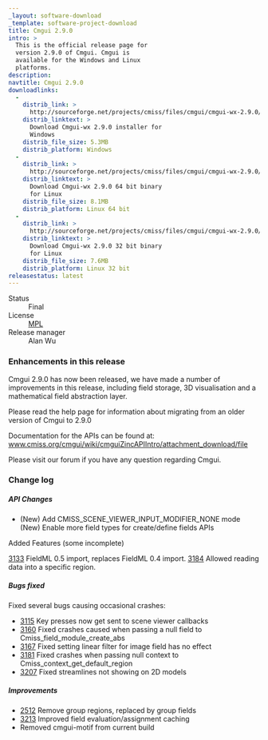 ```yaml
---
_layout: software-download
_template: software-project-download
title: Cmgui 2.9.0
intro: >
  This is the official release page for
  version 2.9.0 of Cmgui. Cmgui is
  available for the Windows and Linux
  platforms.
description:
navtitle: Cmgui 2.9.0
downloadlinks:
  -
    distrib_link: >
      http://sourceforge.net/projects/cmiss/files/cmgui/cmgui-wx-2.9.0/cmgui-wx-2.9.0_win32.zip/download
    distrib_linktext: >
      Download Cmgui-wx 2.9.0 installer for
      Windows
    distrib_file_size: 5.3MB
    distrib_platform: Windows
  -
    distrib_link: >
      http://sourceforge.net/projects/cmiss/files/cmgui/cmgui-wx-2.9.0/cmgui-wx-2.9.0_x86_64-linux.tar.bz2/download
    distrib_linktext: >
      Download Cmgui-wx 2.9.0 64 bit binary
      for Linux
    distrib_file_size: 8.1MB
    distrib_platform: Linux 64 bit
  -
    distrib_link: >
      http://sourceforge.net/projects/cmiss/files/cmgui/cmgui-wx-2.9.0/cmgui-wx-2.9.0_i686-linux.tar.bz2/download
    distrib_linktext: >
      Download Cmgui-wx 2.9.0 32 bit binary
      for Linux
    distrib_file_size: 7.6MB
    distrib_platform: Linux 32 bit
releasestatus: latest
---
```

<dl class="inline-display clearfix"><dt>Status</dt> <dd>Final</dd> <dt>License</dt> <dd><a href="http://www.mozilla.org/MPL/" title="External link: Mozilla Public License.">MPL</a></dd> <dt>Release manager</dt> <dd>Alan Wu</dd></dl>

### Enhancements in this release

Cmgui 2.9.0 has now been released, we have made a number of improvements in this release, including field storage, 3D visualisation and a mathematical field abstraction layer.

Please read the help page for information about migrating from an older version of Cmgui to 2.9.0

Documentation for the APIs can be found at: www.cmiss.org/cmgui/wiki/cmguiZincAPIIntro/attachment_download/file

Please visit our forum if you have any question regarding Cmgui.

### Change log

##### API Changes

- (New) Add CMISS_SCENE_VIEWER_INPUT_MODIFIER_NONE mode (New) Enable more field types for create/define fields APIs

Added Features (some incomplete)

[3133](https://tracker.physiomeproject.org/show_bug.cgi?id=3133) FieldML 0.5 import, replaces FieldML 0.4 import.
[3184](https://tracker.physiomeproject.org/show_bug.cgi?id=3184) Allowed reading data into a specific region.

##### Bugs fixed

Fixed several bugs causing occasional crashes:

- [3115](https://tracker.physiomeproject.org/show_bug.cgi?id=3115) Key presses now get sent to scene viewer callbacks
- [3160](https://tracker.physiomeproject.org/show_bug.cgi?id=3160) Fixed crashes caused when passing a null field to Cmiss_field_module_create_abs
- [3167](https://tracker.physiomeproject.org/show_bug.cgi?id=3167) Fixed setting linear filter for image field has no effect
- [3181](https://tracker.physiomeproject.org/show_bug.cgi?id=3181) Fixed crashes when passing null context to Cmiss_context_get_default_region
- [3207](https://tracker.physiomeproject.org/show_bug.cgi?id=3207) Fixed streamlines not showing on 2D models

##### Improvements

- [2512](https://tracker.physiomeproject.org/show_bug.cgi?id=2512) Remove group regions, replaced by group fields
- [3213](https://tracker.physiomeproject.org/show_bug.cgi?id=3213) Improved field evaluation/assignment caching
- Removed cmgui-motif from current build
